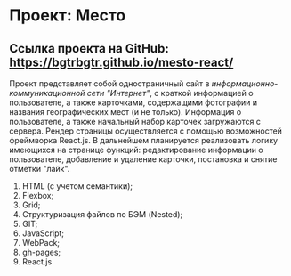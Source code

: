 # Проект: Место

## Ссылка проекта на GitHub: https://bgtrbgtr.github.io/mesto-react/

Проект представляет собой одностраничный сайт в _информационно-коммуникационной сети "Интернет"_, c краткой информацией о пользователе, а также карточками, содержащими фотографии и названия географических мест (и не только). Информация о пользователе, а также начальный набор карточек загружаются с сервера. Рендер страницы осуществляется с помощью возможностей фреймворка React.js.
В дальнейшем планируется реализовать логику имеющихся на странице функций: редактирование информации о пользователе, добавление и удаление карточки, постановка и снятие отметки "лайк".

1. HTML (с учетом семантики);
2. Flexbox;
3. Grid;
4. Структуризация файлов по БЭМ (Nested);
5. GIT;
6. JavaScript;
7. WebPack;
8. gh-pages;
9. React.js

